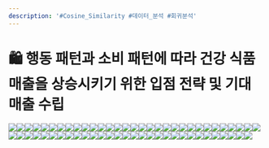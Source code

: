 ```yaml
---
description: '#Cosine_Similarity #데이터_분석 #회귀분석'
---
```


# 🛍 행동 패턴과 소비 패턴에 따라 건강 식품 매출을 상승시키기 위한 입점 전략 및 기대 매출 수립

![](<../../../.gitbook/assets/image (35).png>)![](<../../../.gitbook/assets/Untitled 1 (10).png>)![](<../../../.gitbook/assets/Untitled 2 (6).png>)![](<../../../.gitbook/assets/Untitled 3 (10).png>)![](<../../../.gitbook/assets/Untitled 4 (9).png>)![](<../../../.gitbook/assets/Untitled 5 (8).png>)![](<../../../.gitbook/assets/Untitled 6 (9).png>)![](<../../../.gitbook/assets/Untitled 7 (7).png>)![](<../../../.gitbook/assets/Untitled 8 (6).png>)![](<../../../.gitbook/assets/Untitled 9 (8).png>)![](<../../../.gitbook/assets/Untitled 10 (10).png>)![](<../../../.gitbook/assets/Untitled 11 (11).png>)![](<../../../.gitbook/assets/Untitled 12 (10).png>)![](<../../../.gitbook/assets/Untitled 13 (6).png>)![](<../../../.gitbook/assets/Untitled 14 (8).png>)![](<../../../.gitbook/assets/Untitled 15 (5).png>)![](<../../../.gitbook/assets/Untitled 16 (6).png>)![](<../../../.gitbook/assets/Untitled 17 (6).png>)![](<../../../.gitbook/assets/Untitled 18 (6).png>)![](<../../../.gitbook/assets/Untitled 19 (6).png>)![](<../../../.gitbook/assets/Untitled 20 (6).png>)![](<../../../.gitbook/assets/Untitled (10).png>)![](<../../../.gitbook/assets/Untitled 1 (7).png>)![](<../../../.gitbook/assets/Untitled 2 (7).png>)![](<../../../.gitbook/assets/Untitled 3 (7).png>)![](<../../../.gitbook/assets/Untitled 4 (6).png>)![](<../../../.gitbook/assets/Untitled 5 (10).png>)![](<../../../.gitbook/assets/Untitled 6 (8).png>)![](<../../../.gitbook/assets/Untitled 7 (8).png>)![](<../../../.gitbook/assets/Untitled 8 (7).png>)![](<../../../.gitbook/assets/Untitled 9 (10).png>)![](<../../../.gitbook/assets/Untitled 10 (7).png>)![](<../../../.gitbook/assets/Untitled 11 (9).png>)![](<../../../.gitbook/assets/Untitled 12 (9).png>)![](<../../../.gitbook/assets/Untitled 13 (7).png>)![](<../../../.gitbook/assets/Untitled 14 (9).png>)![](<../../../.gitbook/assets/Untitled 15 (7).png>)![](<../../../.gitbook/assets/Untitled 16 (8).png>)![](<../../../.gitbook/assets/Untitled 17 (5).png>)![](<../../../.gitbook/assets/Untitled 18 (5).png>)![](<../../../.gitbook/assets/Untitled 19 (5).png>)![](<../../../.gitbook/assets/Untitled 20 (5).png>)![](<../../../.gitbook/assets/Untitled (8).png>)![](<../../../.gitbook/assets/Untitled 1 (8).png>)![](<../../../.gitbook/assets/Untitled 2 (9).png>)![](<../../../.gitbook/assets/Untitled 3 (6).png>)![](<../../../.gitbook/assets/Untitled 4 (8).png>)![](<../../../.gitbook/assets/Untitled 5 (9).png>)![](<../../../.gitbook/assets/Untitled 5 (9).png>)![](<../../../.gitbook/assets/Untitled 6 (10).png>)![](<../../../.gitbook/assets/Untitled 8 (8).png>)![](<../../../.gitbook/assets/Untitled 9 (6).png>)![](<../../../.gitbook/assets/Untitled 10 (8).png>)![](<../../../.gitbook/assets/Untitled 11 (8).png>)![](<../../../.gitbook/assets/Untitled 12 (7).png>)![](<../../../.gitbook/assets/Untitled 13 (5).png>)![](<../../../.gitbook/assets/Untitled 14 (5).png>)![](<../../../.gitbook/assets/Untitled 15 (8).png>)![](<../../../.gitbook/assets/Untitled 16 (7).png>)![](<../../../.gitbook/assets/Untitled 17 (7).png>)![](<../../../.gitbook/assets/Untitled 18 (4).png>)
